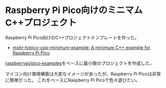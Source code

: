 # Raspberry Pi Pico向けのミニマムC++プロジェクト


Raspberry Pi Pico向けのC++プロジェクトテンプレートを作った。

- [mshr-h/pico-cpp-minimum-example: A minimum C++ example for Raspberry Pi Pico](https://github.com/mshr-h/pico-cpp-minimum-example)

[raspberrypi/pico-examples](https://github.com/raspberrypi/pico-examples)をベースに最小限のプロジェクトを作成した。

マイコン向け環境構築は大変なイメージがあったが、Raspberry Pi Picoは非常に簡単だった。
これをベースにRaspberry Pi Picoで色々遊びたい。

